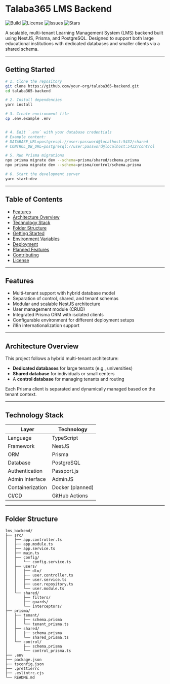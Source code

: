# Talaba365 LMS Backend

![Build](https://img.shields.io/github/actions/workflow/status/akromjonakhmadjonoff/talaba365-lms/ci.yml?branch=main)
![License](https://img.shields.io/github/license/akromjonakhmadjonoff/talaba365-lms)
![Issues](https://img.shields.io/github/issues/akromjonakhmadjonoff/talaba365-lms)
![Stars](https://img.shields.io/github/stars/akromjonakhmadjonoff/talaba365-lms?style=social)

A scalable, multi-tenant Learning Management System (LMS) backend built using NestJS, Prisma, and PostgreSQL. Designed
to support both large educational institutions with dedicated databases and smaller clients via a shared schema.

---

## Getting Started

```bash
# 1. Clone the repository
git clone https://github.com/your-org/talaba365-backend.git
cd talaba365-backend

# 2. Install dependencies
yarn install

# 3. Create environment file
cp .env.example .env


# 4. Edit `.env` with your database credentials
# Example content:
# DATABASE_URL=postgresql://user:password@localhost:5432/shared
# CONTROL_DB_URL=postgresql://user:password@localhost:5432/control

# 5. Run Prisma migrations
npx prisma migrate dev --schema=prisma/shared/schema.prisma
npx prisma migrate dev --schema=prisma/control/schema.prisma

# 6. Start the development server
yarn start:dev
```

---

## Table of Contents

- [Features](#features)
- [Architecture Overview](#architecture-overview)
- [Technology Stack](#technology-stack)
- [Folder Structure](#folder-structure)
- [Getting Started](#getting-started)
- [Environment Variables](#environment-variables)
- [Deployment](#deployment)
- [Planned Features](#planned-features)
- [Contributing](#contributing)
- [License](#license)

---

## Features

- Multi-tenant support with hybrid database model
- Separation of control, shared, and tenant schemas
- Modular and scalable NestJS architecture
- User management module (CRUD)
- Integrated Prisma ORM with isolated clients
- Configurable environment for different deployment setups
- i18n internationalization support

---

## Architecture Overview

This project follows a hybrid multi-tenant architecture:

- **Dedicated databases** for large tenants (e.g., universities)
- **Shared database** for individuals or small centers
- A **control database** for managing tenants and routing

Each Prisma client is separated and dynamically managed based on the tenant context.

---

## Technology Stack

| Layer            | Technology       |
|------------------|------------------|
| Language         | TypeScript       |
| Framework        | NestJS           |
| ORM              | Prisma           |
| Database         | PostgreSQL       |
| Authentication   | Passport.js      |
| Admin Interface  | AdminJS          |
| Containerization | Docker (planned) |
| CI/CD            | GitHub Actions   |

---

## Folder Structure

```text
lms_backend/
├── src/
│   ├── app.controller.ts
│   ├── app.module.ts
│   ├── app.service.ts
│   ├── main.ts
│   ├── config/
│   │   └── config.service.ts
│   ├── users/
│   │   ├── dto/
│   │   ├── user.controller.ts
│   │   ├── user.service.ts
│   │   ├── user.repository.ts
│   │   └── user.module.ts
│   └── shared/
│       ├── filters/
│       ├── guards/
│       └── interceptors/
├── prisma/
│   ├── tenant/
│   │   ├── schema.prisma
│   │   └── tenant_prisma.ts
│   ├── shared/
│   │   ├── schema.prisma
│   │   └── shared_prisma.ts
│   └── control/
│       ├── schema.prisma
│       └── control_prisma.ts
├── .env
├── package.json
├── tsconfig.json
├── .prettierrc
├── .eslintrc.cjs
└── README.md
```
